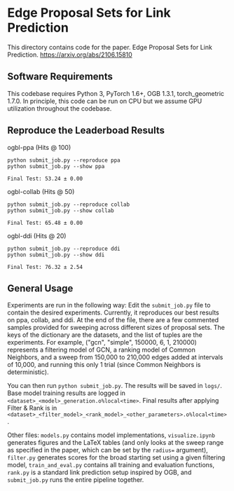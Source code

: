 # Edge Proposal Sets for Link Prediction

This directory contains code for the paper. Edge Proposal Sets for Link Prediction. https://arxiv.org/abs/2106.15810

## Software Requirements

This codebase requires Python 3, PyTorch 1.6+, OGB 1.3.1, torch_geometric 1.7.0. In principle, this code can be run on CPU but we assume GPU utilization throughout the codebase.

## Reproduce the Leaderboad Results

ogbl-ppa (Hits @ 100)
```
python submit_job.py --reproduce ppa   
python submit_job.py --show ppa

Final Test: 53.24 ± 0.00
```

ogbl-collab (Hits @ 50)
```
python submit_job.py --reproduce collab   
python submit_job.py --show collab

Final Test: 65.48 ± 0.00
```

ogbl-ddi (Hits @ 20)
```
python submit_job.py --reproduce ddi   
python submit_job.py --show ddi

Final Test: 76.32 ± 2.54
```

## General Usage

Experiments are run in the following way: Edit the `submit_job.py` file to contain the desired experiments. Currently, it reproduces our best results on ppa, collab, and ddi. At the end of the file, there are a few commented samples provided for sweeping across different sizes of proposal sets. The keys of the dictionary are the datasets, and the list of tuples are the experiments. For example, ("gcn", "simple", 150000, 6, 1, 210000) represents a filtering model of GCN, a ranking model of Common Neighbors, and a sweep from 150,000 to 210,000 edges added at intervals of 10,000, and running this only 1 trial (since Common Neighbors is deterministic). 

You can then run `python submit_job.py`. The results will be saved in `logs/`. Base model training results are logged in `<dataset>_<model>_generation.o%local<time>`. Final results after applying Filter & Rank is in `<dataset>_<filter_model>_<rank_model>_<other_parameters>.o%local<time>`. 

Other files: `models.py` contains model implementations, `visualize.ipynb` generates figures and the LaTeX tables (and only looks at the sweep range as specified in the paper, which can be set by the `radius=` argument), `filter.py` generates scores for the broad starting set using a given filtering model, `train_and_eval.py` contains all training and evaluation functions, `rank.py` is a standard link prediction setup inspired by OGB, and `submit_job.py` runs the entire pipeline together.
